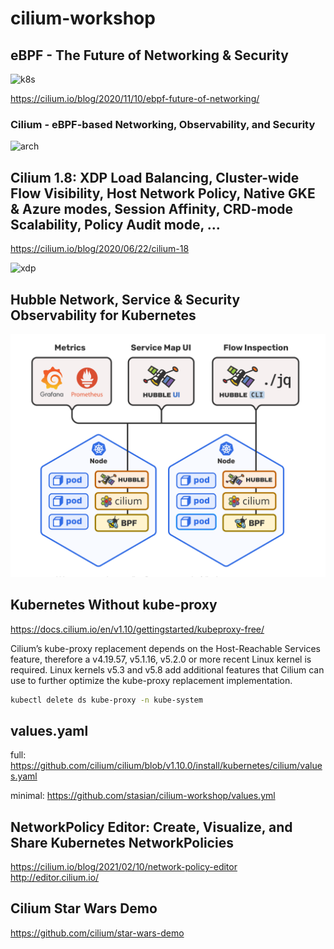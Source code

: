 # cilium-workshop
## eBPF - The Future of Networking & Security
![k8s](https://cilium.io/static/5bbf931b72bfbe12c32b629d414ab777/a4d88/k8s_ship.png)

https://cilium.io/blog/2020/11/10/ebpf-future-of-networking/

### Cilium - eBPF-based Networking, Observability, and Security

![arch](https://cilium.io/static/6c69375bdc369895441cdc52ae9801dc/8b936/cilium_arch.png)

## Cilium 1.8: XDP Load Balancing, Cluster-wide Flow Visibility, Host Network Policy, Native GKE & Azure modes, Session Affinity, CRD-mode Scalability, Policy Audit mode, ...
https://cilium.io/blog/2020/06/22/cilium-18

![xdp](https://cilium.io/static/ceb5512de15120b9c2043f87a1e468ff/742d3/intro.png)

## Hubble Network, Service & Security Observability for Kubernetes
![hubble](https://github.com/cilium/hubble/raw/master/Documentation/images/hubble_arch.png)


## Kubernetes Without kube-proxy
https://docs.cilium.io/en/v1.10/gettingstarted/kubeproxy-free/

Cilium’s kube-proxy replacement depends on the Host-Reachable Services feature, therefore a v4.19.57, v5.1.16, v5.2.0 or more recent Linux kernel is required. Linux kernels v5.3 and v5.8 add additional features that Cilium can use to further optimize the kube-proxy replacement implementation.
```bash
kubectl delete ds kube-proxy -n kube-system
```

## values.yaml
full: https://github.com/cilium/cilium/blob/v1.10.0/install/kubernetes/cilium/values.yaml

minimal: https://github.com/stasian/cilium-workshop/values.yml

## NetworkPolicy Editor: Create, Visualize, and Share Kubernetes NetworkPolicies
https://cilium.io/blog/2021/02/10/network-policy-editor
http://editor.cilium.io/
## Cilium Star Wars Demo
https://github.com/cilium/star-wars-demo
